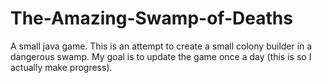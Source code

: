 # The-Amazing-Swamp-of-Deaths
A small java game. This is an attempt to create a small colony builder in a dangerous swamp. My goal is to update the game once a day (this is so I actually make progress).
